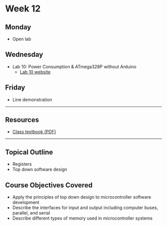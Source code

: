 # Week 12

## Monday
- Open lab

## Wednesday
- Lab 10: Power Consumption & ATmega328P without Arduino
  - [Lab 10 website](https://doctor-pasquale.com/microcontrollers-lab-10/)

## Friday
- Line demonstration

---

## Resources
- [Class textbook (PDF)](https://doctor-pasquale.com/wp-content/uploads/2021/02/The-Yellow-Book.pdf)

---

## Topical Outline
- Registers
- Top down software design

## Course Objectives Covered
- Apply the principles of top down design to microcontroller software development
- Describe the interfaces for input and output including computer buses, parallel, and serial
- Describe different types of memory used in microcontroller systems
